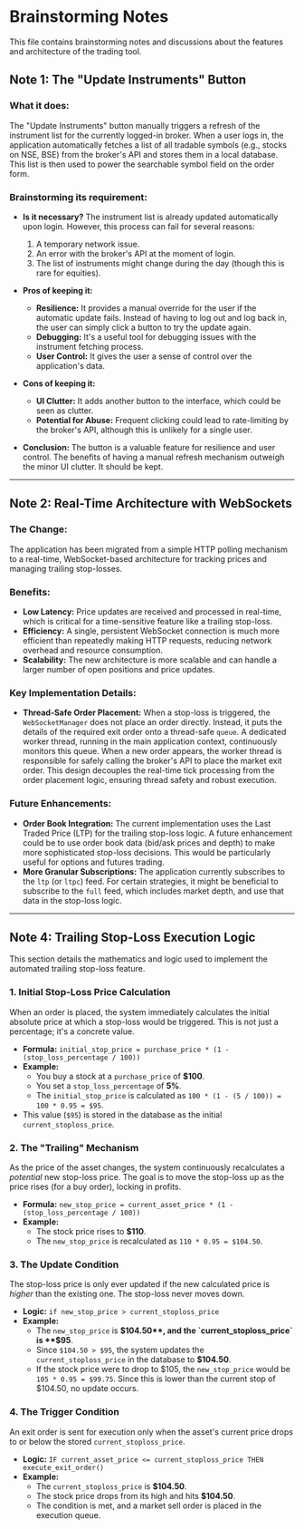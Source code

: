 # Brainstorming Notes

This file contains brainstorming notes and discussions about the features and architecture of the trading tool.

## Note 1: The "Update Instruments" Button

### What it does:
The "Update Instruments" button manually triggers a refresh of the instrument list for the currently logged-in broker. When a user logs in, the application automatically fetches a list of all tradable symbols (e.g., stocks on NSE, BSE) from the broker's API and stores them in a local database. This list is then used to power the searchable symbol field on the order form.

### Brainstorming its requirement:
- **Is it necessary?** The instrument list is already updated automatically upon login. However, this process can fail for several reasons:
    1. A temporary network issue.
    2. An error with the broker's API at the moment of login.
    3. The list of instruments might change during the day (though this is rare for equities).

- **Pros of keeping it:**
    - **Resilience:** It provides a manual override for the user if the automatic update fails. Instead of having to log out and log back in, the user can simply click a button to try the update again.
    - **Debugging:** It's a useful tool for debugging issues with the instrument fetching process.
    - **User Control:** It gives the user a sense of control over the application's data.

- **Cons of keeping it:**
    - **UI Clutter:** It adds another button to the interface, which could be seen as clutter.
    - **Potential for Abuse:** Frequent clicking could lead to rate-limiting by the broker's API, although this is unlikely for a single user.

- **Conclusion:** The button is a valuable feature for resilience and user control. The benefits of having a manual refresh mechanism outweigh the minor UI clutter. It should be kept.

---

## Note 2: Real-Time Architecture with WebSockets

### The Change:
The application has been migrated from a simple HTTP polling mechanism to a real-time, WebSocket-based architecture for tracking prices and managing trailing stop-losses.

### Benefits:
- **Low Latency:** Price updates are received and processed in real-time, which is critical for a time-sensitive feature like a trailing stop-loss.
- **Efficiency:** A single, persistent WebSocket connection is much more efficient than repeatedly making HTTP requests, reducing network overhead and resource consumption.
- **Scalability:** The new architecture is more scalable and can handle a larger number of open positions and price updates.

### Key Implementation Details:
- **Thread-Safe Order Placement:** When a stop-loss is triggered, the `WebSocketManager` does not place an order directly. Instead, it puts the details of the required exit order onto a thread-safe `queue`. A dedicated worker thread, running in the main application context, continuously monitors this queue. When a new order appears, the worker thread is responsible for safely calling the broker's API to place the market exit order. This design decouples the real-time tick processing from the order placement logic, ensuring thread safety and robust execution.

### Future Enhancements:
- **Order Book Integration:** The current implementation uses the Last Traded Price (LTP) for the trailing stop-loss logic. A future enhancement could be to use order book data (bid/ask prices and depth) to make more sophisticated stop-loss decisions. This would be particularly useful for options and futures trading.
- **More Granular Subscriptions:** The application currently subscribes to the `ltp` (or `ltpc`) feed. For certain strategies, it might be beneficial to subscribe to the `full` feed, which includes market depth, and use that data in the stop-loss logic.

---

## Note 4: Trailing Stop-Loss Execution Logic

This section details the mathematics and logic used to implement the automated trailing stop-loss feature.

### 1. Initial Stop-Loss Price Calculation
When an order is placed, the system immediately calculates the initial absolute price at which a stop-loss would be triggered. This is not just a percentage; it's a concrete value.

- **Formula:** `initial_stop_price = purchase_price * (1 - (stop_loss_percentage / 100))`
- **Example:**
  - You buy a stock at a `purchase_price` of **$100**.
  - You set a `stop_loss_percentage` of **5%**.
  - The `initial_stop_price` is calculated as `100 * (1 - (5 / 100)) = 100 * 0.95 = $95`.
- This value (`$95`) is stored in the database as the initial `current_stoploss_price`.

### 2. The "Trailing" Mechanism
As the price of the asset changes, the system continuously recalculates a *potential* new stop-loss price. The goal is to move the stop-loss up as the price rises (for a buy order), locking in profits.

- **Formula:** `new_stop_price = current_asset_price * (1 - (stop_loss_percentage / 100))`
- **Example:**
  - The stock price rises to **$110**.
  - The `new_stop_price` is recalculated as `110 * 0.95 = $104.50`.

### 3. The Update Condition
The stop-loss price is only ever updated if the new calculated price is *higher* than the existing one. The stop-loss never moves down.

- **Logic:** `if new_stop_price > current_stoploss_price`
- **Example:**
  - The `new_stop_price` is **$104.50**, and the `current_stoploss_price` is **$95**.
  - Since `$104.50 > $95`, the system updates the `current_stoploss_price` in the database to **$104.50**.
  - If the stock price were to drop to $105, the `new_stop_price` would be `105 * 0.95 = $99.75`. Since this is lower than the current stop of $104.50, no update occurs.

### 4. The Trigger Condition
An exit order is sent for execution only when the asset's current price drops to or below the stored `current_stoploss_price`.

- **Logic:** `IF current_asset_price <= current_stoploss_price THEN execute_exit_order()`
- **Example:**
  - The `current_stoploss_price` is **$104.50**.
  - The stock price drops from its high and hits **$104.50**.
  - The condition is met, and a market sell order is placed in the execution queue.
